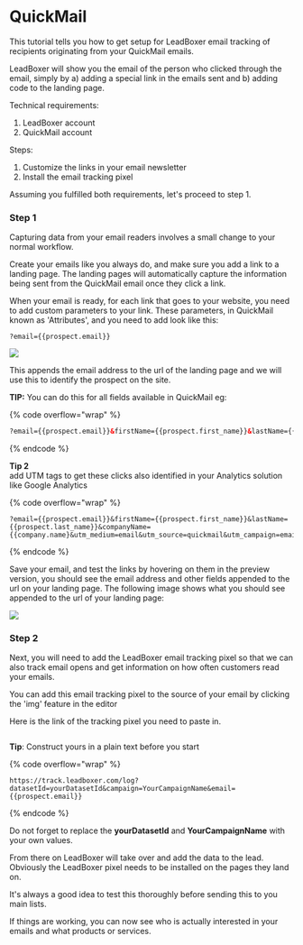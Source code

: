 # QuickMail

This tutorial tells you how to get setup for LeadBoxer email tracking of recipients originating from your QuickMail emails.

LeadBoxer will show you the email of the person who clicked through the email, simply by a) adding a special link in the emails sent and b) adding code to the landing page.

Technical requirements:

1. LeadBoxer account
2. QuickMail account

Steps:

1. Customize the links in your email newsletter
2. Install the email tracking pixel

Assuming you fulfilled both requirements, let's proceed to step 1.

### Step 1

Capturing data from your email readers involves a small change to your normal workflow.

Create your emails like you always do, and make sure you add a link to a landing page. The landing pages will automatically capture the information being sent from the QuickMail email once they click a link.

When your email is ready, for each link that goes to your website, you need to add custom parameters to your link. These parameters, in QuickMail known as 'Attributes', and you need to add look like this:

```
?email={{prospect.email}}
```

![](https://d33v4339jhl8k0.cloudfront.net/docs/assets/565e1cb7c697915b26a5c214/images/615ade880754e74465f162aa/file-h1QUlefUtd.png)

This appends the email address to the url of the landing page and we will use this to identify the prospect on the site.

**TIP:** You can do this for all fields available in QuickMail eg:

{% code overflow="wrap" %}
```html
?email={{prospect.email}}&firstName={{prospect.first_name}}&lastName={{prospect.last_name}}&companyName={{company.name}}
```
{% endcode %}

**Tip 2**\
add UTM tags to get these clicks also identified in your Analytics solution like Google Analytics

{% code overflow="wrap" %}
```
?email={{prospect.email}}&firstName={{prospect.first_name}}&lastName={{prospect.last_name}}&companyName={{company.name}&utm_medium=email&utm_source=quickmail&utm_campaign=email1
```
{% endcode %}

Save your email, and test the links by hovering on them in the preview version, you should see the email address and other fields appended to the url on your landing page. The following image shows what you should see appended to the url of your landing page:

![](https://d33v4339jhl8k0.cloudfront.net/docs/assets/565e1cb7c697915b26a5c214/images/615474a600c03d672075badf/file-S9d2KyFeoH.png)

### Step 2

Next, you will need to add the LeadBoxer email tracking pixel so that we can also track email opens and get information on how often customers read your emails.

You can add this email tracking pixel to the source of your email by clicking the 'img' feature in the editor

Here is the link of the tracking pixel you need to paste in.&#x20;

<figure><img src="https://d33v4339jhl8k0.cloudfront.net/docs/assets/565e1cb7c697915b26a5c214/images/615ae258e5648623c88e130f/file-H8ZexUwQFD.png" alt=""><figcaption></figcaption></figure>

**Tip**: Construct yours in a plain text before you start

{% code overflow="wrap" %}
```
https://track.leadboxer.com/log?datasetId=yourDatasetId&campaign=YourCampaignName&email={{prospect.email}}
```
{% endcode %}

Do not forget to replace the  **yourDatasetId** and **YourCampaignName** with your own values.

From there on LeadBoxer will take over and add the data to the lead. Obviously the LeadBoxer pixel needs to be installed on the pages they land on.&#x20;

It's always a good idea to test this thoroughly before sending this to you main lists.&#x20;

If things are working, you can now see who is actually interested in your emails and what products or services.
